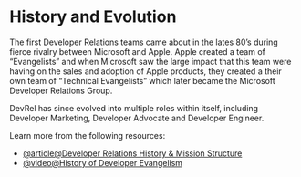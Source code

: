 # History and Evolution

The first Developer Relations teams came about in the lates 80’s during fierce rivalry between Microsoft and Apple. Apple created a team of “Evangelists” and when Microsoft saw the large impact that this team were having on the sales and adoption of Apple products, they created a their own team of “Technical Evangelists” which later became the Microsoft Developer Relations Group.

DevRel has since evolved into multiple roles within itself, including Developer Marketing, Developer Advocate and Developer Engineer.

Learn more from the following resources:

- [@article@Developer Relations History & Mission Structure](https://lmcdunna.medium.com/developer-relations-history-mission-structure-5fcad869deac)
- [@video@History of Developer Evangelism](https://www.youtube.com/watch?v=ieiQmyrmakI)

